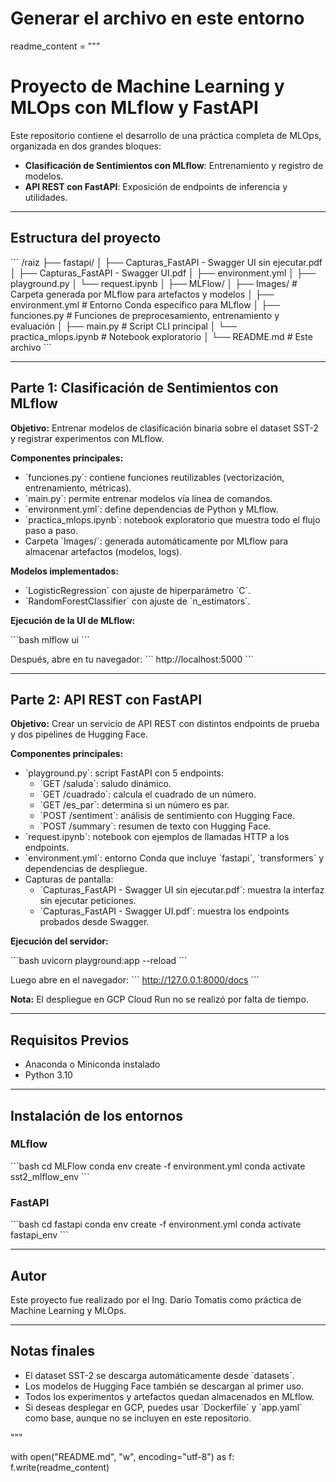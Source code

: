 # Generar el archivo en este entorno
readme_content = """
# Proyecto de Machine Learning y MLOps con MLflow y FastAPI

Este repositorio contiene el desarrollo de una práctica completa de MLOps, organizada en dos grandes bloques:

- **Clasificación de Sentimientos con MLflow**: Entrenamiento y registro de modelos.
- **API REST con FastAPI**: Exposición de endpoints de inferencia y utilidades.

---

## Estructura del proyecto

\`\`\`
/raiz
├── fastapi/
│   ├── Capturas_FastAPI - Swagger UI sin ejecutar.pdf
│   ├── Capturas_FastAPI - Swagger UI.pdf
│   ├── environment.yml
│   ├── playground.py
│   └── request.ipynb
│
├── MLFlow/
│   ├── Images/                 # Carpeta generada por MLflow para artefactos y modelos
│   ├── environment.yml         # Entorno Conda específico para MLflow
│   ├── funciones.py            # Funciones de preprocesamiento, entrenamiento y evaluación
│   ├── main.py                 # Script CLI principal
│   └── practica_mlops.ipynb    # Notebook exploratorio
│
└── README.md                   # Este archivo
\`\`\`

---

## Parte 1: Clasificación de Sentimientos con MLflow

**Objetivo:**
Entrenar modelos de clasificación binaria sobre el dataset SST-2 y registrar experimentos con MLflow.

**Componentes principales:**
- \`funciones.py\`: contiene funciones reutilizables (vectorización, entrenamiento, métricas).
- \`main.py\`: permite entrenar modelos vía línea de comandos.
- \`environment.yml\`: define dependencias de Python y MLflow.
- \`practica_mlops.ipynb\`: notebook exploratorio que muestra todo el flujo paso a paso.
- Carpeta \`Images/\`: generada automáticamente por MLflow para almacenar artefactos (modelos, logs).

**Modelos implementados:**
- \`LogisticRegression\` con ajuste de hiperparámetro \`C\`.
- \`RandomForestClassifier\` con ajuste de \`n_estimators\`.

**Ejecución de la UI de MLflow:**

\`\`\`bash
mlflow ui
\`\`\`

Después, abre en tu navegador:
\`\`\`
http://localhost:5000
\`\`\`

---

## Parte 2: API REST con FastAPI

**Objetivo:**
Crear un servicio de API REST con distintos endpoints de prueba y dos pipelines de Hugging Face.

**Componentes principales:**
- \`playground.py\`: script FastAPI con 5 endpoints:
  - \`GET /saluda\`: saludo dinámico.
  - \`GET /cuadrado\`: calcula el cuadrado de un número.
  - \`GET /es_par\`: determina si un número es par.
  - \`POST /sentiment\`: análisis de sentimiento con Hugging Face.
  - \`POST /summary\`: resumen de texto con Hugging Face.
- \`request.ipynb\`: notebook con ejemplos de llamadas HTTP a los endpoints.
- \`environment.yml\`: entorno Conda que incluye \`fastapi\`, \`transformers\` y dependencias de despliegue.
- Capturas de pantalla:
  - \`Capturas_FastAPI - Swagger UI sin ejecutar.pdf\`: muestra la interfaz sin ejecutar peticiones.
  - \`Capturas_FastAPI - Swagger UI.pdf\`: muestra los endpoints probados desde Swagger.

**Ejecución del servidor:**

\`\`\`bash
uvicorn playground:app --reload
\`\`\`

Luego abre en el navegador:
\`\`\`
http://127.0.0.1:8000/docs
\`\`\`

**Nota:**
El despliegue en GCP Cloud Run no se realizó por falta de tiempo.

---

##  Requisitos Previos

- Anaconda o Miniconda instalado
- Python 3.10

---

##  Instalación de los entornos

### MLflow

\`\`\`bash
cd MLFlow
conda env create -f environment.yml
conda activate sst2_mlflow_env
\`\`\`

### FastAPI

\`\`\`bash
cd fastapi
conda env create -f environment.yml
conda activate fastapi_env
\`\`\`

---

##  Autor

Este proyecto fue realizado por el Ing. Darío Tomatis como práctica de Machine Learning y MLOps.

---

##  Notas finales

- El dataset SST-2 se descarga automáticamente desde \`datasets\`.
- Los modelos de Hugging Face también se descargan al primer uso.
- Todos los experimentos y artefactos quedan almacenados en MLflow.
- Si deseas desplegar en GCP, puedes usar \`Dockerfile\` y \`app.yaml\` como base, aunque no se incluyen en este repositorio.

"""

with open("README.md", "w", encoding="utf-8") as f:
    f.write(readme_content)
